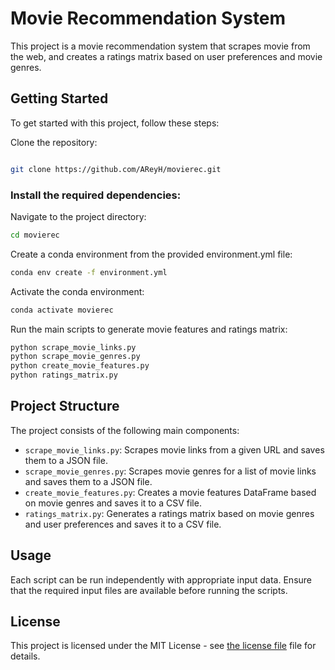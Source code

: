 # **Movie Recommendation System**

This project is a movie recommendation system that scrapes movie from the web, and creates a ratings matrix based on user preferences and movie genres.

## **Getting Started**

To get started with this project, follow these steps:

Clone the repository:

```bash

git clone https://github.com/AReyH/movierec.git
``` 
### **Install the required dependencies:**

Navigate to the project directory:

```bash
cd movierec
```

Create a conda environment from the provided environment.yml file:

```bash
conda env create -f environment.yml
```
Activate the conda environment:

```bash
conda activate movierec
```
Run the main scripts to generate movie features and ratings matrix:

```bash
python scrape_movie_links.py
python scrape_movie_genres.py
python create_movie_features.py
python ratings_matrix.py
```

## **Project Structure**

The project consists of the following main components:

* `scrape_movie_links.py`: Scrapes movie links from a given URL and saves them to a JSON file.
* `scrape_movie_genres.py`: Scrapes movie genres for a list of movie links and saves them to a JSON file.
* `create_movie_features.py`: Creates a movie features DataFrame based on movie genres and saves it to a CSV file.
* `ratings_matrix.py`: Generates a ratings matrix based on movie genres and user preferences and saves it to a CSV file.

## **Usage**

Each script can be run independently with appropriate input data. Ensure that the required input files are available before running the scripts.

## **License**

This project is licensed under the MIT License - see [the license file](LICENSE) file for details.
